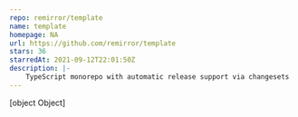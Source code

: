 ```yaml
---
repo: remirror/template
name: template
homepage: NA
url: https://github.com/remirror/template
stars: 36
starredAt: 2021-09-12T22:01:50Z
description: |-
    TypeScript monorepo with automatic release support via changesets
---
```


[object Object]
